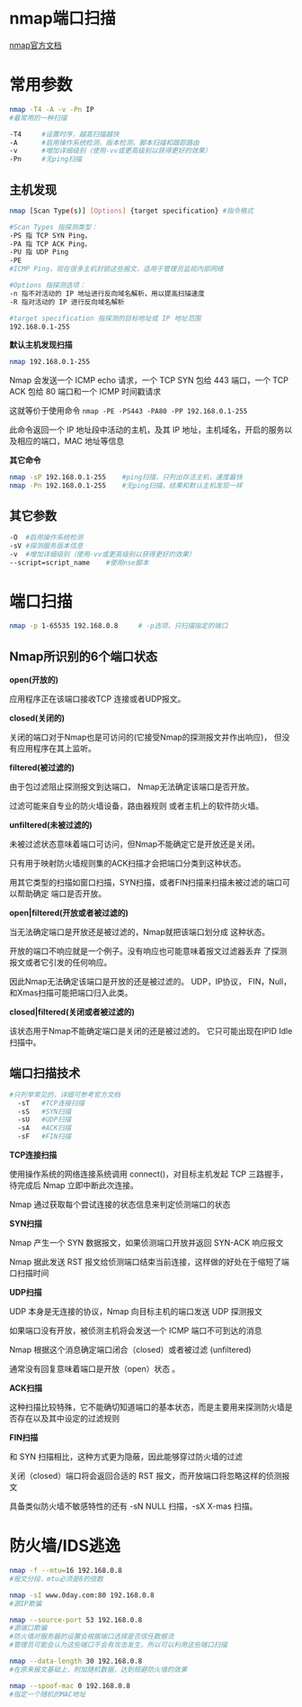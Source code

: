# nmap端口扫描
[nmap官方文档](https://nmap.org/man/zh/)

# 常用参数

```bash
nmap -T4 -A -v -Pn IP	
#最常用的一种扫描

-T4		#设置时序，越高扫描越快
-A		#启用操作系统检测，版本检测，脚本扫描和跟踪路由
-v		#增加详细级别（使用-vv或更高级别以获得更好的效果）
-Pn		#无ping扫描
```

## 主机发现

```bash
nmap [Scan Type(s)] [Options] {target specification} #指令格式

#Scan Types 指探测类型：
-PS 指 TCP SYN Ping，
-PA 指 TCP ACK Ping，
-PU 指 UDP Ping
-PE 
#ICMP Ping，现在很多主机封锁这些报文，适用于管理员监视内部网络

#Options 指探测选项：
-n 指不对活动的 IP 地址进行反向域名解析，用以提高扫描速度
-R 指对活动的 IP 进行反向域名解析

#target specification 指探测的目标地址或 IP 地址范围
192.168.0.1-255

```

**默认主机发现扫描**

```bash
nmap 192.168.0.1-255
```

Nmap 会发送一个 ICMP echo 请求，一个 TCP SYN 包给 443 端口，一个 TCP ACK 包给 80 端口和一个 ICMP 时间戳请求

这就等价于使用命令 `nmap -PE -PS443 -PA80 -PP 192.168.0.1-255`

此命令返回一个 IP 地址段中活动的主机，及其 IP 地址，主机域名，开启的服务以及相应的端口，MAC 地址等信息

**其它命令**

```bash
nmap -sP 192.168.0.1-255	#ping扫描，只列出存活主机，速度最快
nmap -Pn 192.168.0.1-255	#无ping扫描，结果和默认主机发现一样
```

## 其它参数

```bash
-O	#启用操作系统检测
-sV	#探测服务版本信息
-v	#增加详细级别（使用-vv或更高级别以获得更好的效果）
--script=script_name	#使用nse脚本
```

# 端口扫描

```bash
nmap -p 1-65535 192.168.0.8		# -p选项，只扫描指定的端口
```

## Nmap所识别的6个端口状态

**open(开放的)**

应用程序正在该端口接收TCP 连接或者UDP报文。

**closed(关闭的)**

关闭的端口对于Nmap也是可访问的(它接受Nmap的探测报文并作出响应)， 但没有应用程序在其上监听。

**filtered(被过滤的)**

由于包过滤阻止探测报文到达端口， Nmap无法确定该端口是否开放。

过滤可能来自专业的防火墙设备，路由器规则 或者主机上的软件防火墙。

**unfiltered(未被过滤的)**

未被过滤状态意味着端口可访问，但Nmap不能确定它是开放还是关闭。

只有用于映射防火墙规则集的ACK扫描才会把端口分类到这种状态。

用其它类型的扫描如窗口扫描，SYN扫描，或者FIN扫描来扫描未被过滤的端口可以帮助确定 端口是否开放。

**open|filtered(开放或者被过滤的)**

当无法确定端口是开放还是被过滤的，Nmap就把该端口划分成 这种状态。

开放的端口不响应就是一个例子。没有响应也可能意味着报文过滤器丢弃 了探测报文或者它引发的任何响应。

因此Nmap无法确定该端口是开放的还是被过滤的。 UDP，IP协议， FIN，Null，和Xmas扫描可能把端口归入此类。

**closed|filtered(关闭或者被过滤的)**

该状态用于Nmap不能确定端口是关闭的还是被过滤的。 它只可能出现在IPID Idle扫描中。

## 端口扫描技术

```bash
#只列举常见的，详细可参考官方文档
  -sT	#TCP连接扫描
  -sS	#SYN扫描
  -sU	#UDP扫描
  -sA	#ACK扫描
  -sF	#FIN扫描
```

**TCP连接扫描**

使用操作系统的网络连接系统调用 connect()，对目标主机发起 TCP 三路握手，待完成后 Nmap 立即中断此次连接。

Nmap 通过获取每个尝试连接的状态信息来判定侦测端口的状态

**SYN扫描**

Nmap 产生一个 SYN 数据报文，如果侦测端口开放并返回 SYN-ACK 响应报文

Nmap 据此发送 RST 报文给侦测端口结束当前连接，这样做的好处在于缩短了端口扫描时间

**UDP扫描**

UDP 本身是无连接的协议，Nmap 向目标主机的端口发送 UDP 探测报文

如果端口没有开放，被侦测主机将会发送一个 ICMP 端口不可到达的消息

Nmap 根据这个消息确定端口闭合（closed）或者被过滤 (unfiltered)

通常没有回复意味着端口是开放（open）状态 。

**ACK扫描**

这种扫描比较特殊，它不能确切知道端口的基本状态，而是主要用来探测防火墙是否存在以及其中设定的过滤规则

**FIN扫描**

和 SYN 扫描相比，这种方式更为隐蔽，因此能够穿过防火墙的过滤

关闭（closed）端口将会返回合适的 RST 报文，而开放端口将忽略这样的侦测报文

具备类似防火墙不敏感特性的还有 -sN NULL 扫描，-sX X-mas 扫描。

# 防火墙/IDS逃逸

```bash
nmap -f --mtu=16 192.168.0.8
#报文分段，mtu必须是8的倍数

nmap -sI www.0day.com:80 192.168.0.8	
#源IP欺骗

nmap --source-port 53 192.168.0.8		
#源端口欺骗
#防火墙对服务器的设置会根据端口选择是否信任数据流
#管理员可能会认为这些端口不会有攻击发生，所以可以利用这些端口扫描

nmap --data-length 30 192.168.0.8
#在原来报文基础上，附加随机数据，达到规避防火墙的效果

nmap --spoof-mac 0 192.168.0.8
#指定一个随机的MAC地址
```
